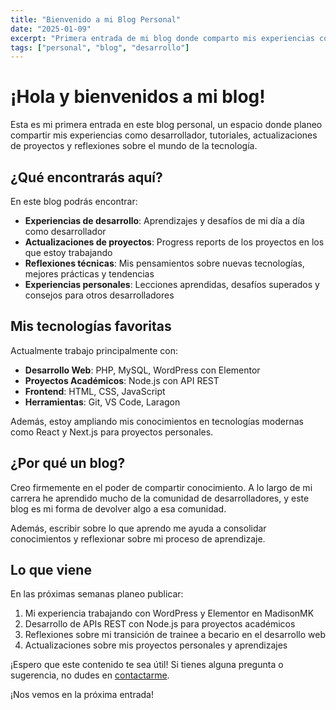 ```yaml
---
title: "Bienvenido a mi Blog Personal"
date: "2025-01-09"
excerpt: "Primera entrada de mi blog donde comparto mis experiencias como desarrollador y los proyectos en los que estoy trabajando."
tags: ["personal", "blog", "desarrollo"]
---
```


# ¡Hola y bienvenidos a mi blog!

Esta es mi primera entrada en este blog personal, un espacio donde planeo compartir mis experiencias como desarrollador, tutoriales, actualizaciones de proyectos y reflexiones sobre el mundo de la tecnología.

## ¿Qué encontrarás aquí?

En este blog podrás encontrar:

- **Experiencias de desarrollo**: Aprendizajes y desafíos de mi día a día como desarrollador
- **Actualizaciones de proyectos**: Progress reports de los proyectos en los que estoy trabajando
- **Reflexiones técnicas**: Mis pensamientos sobre nuevas tecnologías, mejores prácticas y tendencias
- **Experiencias personales**: Lecciones aprendidas, desafíos superados y consejos para otros desarrolladores

## Mis tecnologías favoritas

Actualmente trabajo principalmente con:

- **Desarrollo Web**: PHP, MySQL, WordPress con Elementor
- **Proyectos Académicos**: Node.js con API REST
- **Frontend**: HTML, CSS, JavaScript
- **Herramientas**: Git, VS Code, Laragon

Además, estoy ampliando mis conocimientos en tecnologías modernas como React y Next.js para proyectos personales.

## ¿Por qué un blog?

Creo firmemente en el poder de compartir conocimiento. A lo largo de mi carrera he aprendido mucho de la comunidad de desarrolladores, y este blog es mi forma de devolver algo a esa comunidad.

Además, escribir sobre lo que aprendo me ayuda a consolidar conocimientos y reflexionar sobre mi proceso de aprendizaje.

## Lo que viene

En las próximas semanas planeo publicar:

1. Mi experiencia trabajando con WordPress y Elementor en MadisonMK
2. Desarrollo de APIs REST con Node.js para proyectos académicos  
3. Reflexiones sobre mi transición de trainee a becario en el desarrollo web
4. Actualizaciones sobre mis proyectos personales y aprendizajes

¡Espero que este contenido te sea útil! Si tienes alguna pregunta o sugerencia, no dudes en [contactarme](/contact).

¡Nos vemos en la próxima entrada!
